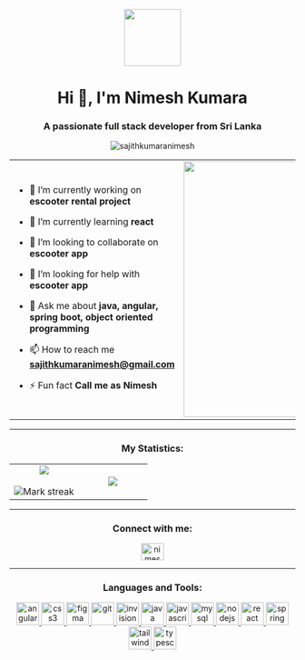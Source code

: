 <p align="center" ><img  src = "https://github.com/7oSkaaa/7oSkaaa/blob/main/Images/about_me.gif?raw=true" width = 100px></p>
<h1 align="center">Hi 👋, I'm Nimesh Kumara</h1>
<h3 align="center">A passionate full stack developer from Sri Lanka</h3>

<p align="center"> <img src="https://komarev.com/ghpvc/?username=sajithkumaranimesh&label=Profile%20views&color=0e75b6&style=flat" alt="sajithkumaranimesh" /> </p>


<table align="center">
<tr border="none">
<td width="50%" align="left">
  
- 🔭 I’m currently working on **escooter rental project**

- 🌱 I’m currently learning **react**

- 👯 I’m looking to collaborate on **escooter app**

- 🤝 I’m looking for help with **escooter app**

- 💬 Ask me about **java, angular, spring boot, object oriented programming**

- 📫 How to reach me **sajithkumaranimesh@gmail.com**

- ⚡ Fun fact **Call me as Nimesh**
</td>
<td width="50%" align="center">
  <img align="center" alt="Coding" width="450" src="https://repository-images.githubusercontent.com/588181932/e36ec678-7984-4cdd-8e4c-a3932772ff8e">
</td>
</tr>
</table>

---

<h3 align="center">My Statistics:</h3>

<table align="center">
<tr border="none">
<td width="50%" align="center">
  
  <img  align="center"  src="https://github-readme-stats.vercel.app/api?username=sajithkumaranimesh&theme=dark&show_icons=true&count_private=true" />
  <br></br>
  <img  title="🔥 Get streak stats for your profile at git.io/streak-stats" alt="Mark streak" src="https://github-readme-streak-stats.herokuapp.com/?user=sajithkumaranimesh&theme=dark&hide_border=false" /> 
</td>
<td width="50%" align="center">

  <img  align="center"  src="https://github-readme-stats.anuraghazra1.vercel.app/api/top-langs/?username=sajithkumaranimesh&theme=dark&hide_border=false&no-bg=true&no-frame=true&langs_count=10"/>
  
  </td>
</tr>
</table>


---


<h3 align="center">Connect with me:</h3>
<p align="center">
<a href="https://linkedin.com/in/nimesh kumara" target="blank"><img align="center" src="https://raw.githubusercontent.com/rahuldkjain/github-profile-readme-generator/master/src/images/icons/Social/linked-in-alt.svg" alt="nimesh kumara" height="30" width="40" /></a>
</p>

---

<h3 align="center">Languages and Tools:</h3>
<p align="center"> <a href="https://angular.io" target="_blank" rel="noreferrer"> <img src="https://skillicons.dev/icons?i=angular&theme=light" alt="angular" width="40" height="40"/> </a> <a href="https://www.w3schools.com/css/" target="_blank" rel="noreferrer"> <img src="https://skillicons.dev/icons?i=html&theme=light" alt="css3" width="40" height="40"/> </a> <a href="https://www.figma.com/" target="_blank" rel="noreferrer"> <img src="https://skillicons.dev/icons?i=figma&theme=light" alt="figma" width="40" height="40"/> </a> <a href="https://git-scm.com/" target="_blank" rel="noreferrer"> <img src="https://skillicons.dev/icons?i=git&theme=light" alt="git" width="40" height="40"/> </a> </a> <a href="https://www.invisionapp.com/" target="_blank" rel="noreferrer"> <img src="https://www.vectorlogo.zone/logos/invisionapp/invisionapp-icon.svg" alt="invision" width="40" height="40"/> </a> <a href="https://www.java.com" target="_blank" rel="noreferrer"> <img src="https://skillicons.dev/icons?i=java&theme=light" alt="java" width="40" height="40"/> </a> <a href="https://developer.mozilla.org/en-US/docs/Web/JavaScript" target="_blank" rel="noreferrer"> <img src="https://skillicons.dev/icons?i=js&theme=light" alt="javascript" width="40" height="40"/> </a> <a href="https://www.mysql.com/" target="_blank" rel="noreferrer"> <img src="https://skillicons.dev/icons?i=mysql&theme=light" alt="mysql" width="40" height="40"/> </a> <a href="https://nodejs.org" target="_blank" rel="noreferrer"> <img src="https://skillicons.dev/icons?i=nodejs&theme=light" alt="nodejs" width="40" height="40"/> </a> <a href="https://reactjs.org/" target="_blank" rel="noreferrer"> <img src="https://skillicons.dev/icons?i=react&theme=light" alt="react" width="40" height="40"/> </a> <a href="https://spring.io/" target="_blank" rel="noreferrer"> <img src="https://skillicons.dev/icons?i=spring&theme=light" alt="spring" width="40" height="40"/> </a> <a href="https://tailwindcss.com/" target="_blank" rel="noreferrer"> <img src="https://skillicons.dev/icons?i=tailwind&theme=light" alt="tailwind" width="40" height="40"/> </a> <a href="https://www.typescriptlang.org/" target="_blank" rel="noreferrer"> <img src="https://skillicons.dev/icons?i=ts&theme=light" alt="typescript" width="40" height="40"/> </a> </p>
